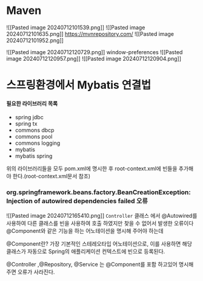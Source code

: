 # Maven
![[Pasted image 20240712101539.png]]
![[Pasted image 20240712101635.png]]
https://mvnrepository.com/
![[Pasted image 20240712101952.png]]



![[Pasted image 20240712120729.png]]
window-preferences
![[Pasted image 20240712120957.png]]
![[Pasted image 20240712120904.png]]

# 스프링환경에서 Mybatis 연결법
#### 필요한 라이브러리 목록
- spring jdbc
- spring tx
- commons dbcp
- commons pool
- commons logging
- mybatis
- mybatis spring

위의 라이브러리들을 모두 pom.xml에 명시한 후 root-context.xml에
빈들을 추가해야 한다.(root-context.xml문서 참조)

### org.springframework.beans.factory.BeanCreationException: Injection of autowired dependencies failed 오류

![[Pasted image 20240712165410.png]]
`Controller` 클래스 에서 @Autowired를 사용하여 다른 클래스를 빈을 사용하여 호출 하였지만 찾을 수 없어서 발생한 오류이다
@Component와 같은 기능을 하는 어노테이션을 명시해 주어야 하는데

@Component란?
가장 기본적인 스테레오타입 어노테이션으로, 이를 사용하면 해당 클래스가 
자동으로 Spring의 애플리케이션 컨텍스트에 빈으로 등록된다.

@Controller ,@Repository, @Service 는 @Component를 포함 하고있어
명시해주면 오류가 사라진다.




